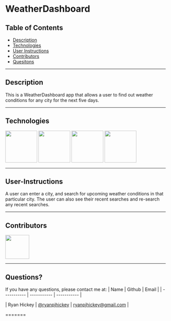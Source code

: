 # WeatherDashboard

## Table of Contents

- [Description](#Description)
- [Technologies](#Technologies)
- [User Instructions](#User-Instructions)
- [Contributors](#Contributors)
- [Quesitons](#Questions)

---

## Description

This is a WeatherDashboard app that allows a user to find out weather conditions for any city for the next five days.

---

## Technologies

<p float="left">
<img src="https://cdn-icons-png.flaticon.com/512/919/919827.png" width="100" height="100">
<img src="https://cdn-icons-png.flaticon.com/512/5968/5968242.png" width="100" height="100">
<img src="https://cdn.iconscout.com/icon/free/png-256/javascript-2038874-1720087.png" width="100" height="100">
<img src="https://openweathermap.org/themes/openweathermap/assets/img/mobile_app/android-app-top-banner.png" width="100" height="100">

---

## User-Instructions

A user can enter a city, and search for upcoming weather conditions in that particular city. The user can also see their recent searches and re-search any recent searches.

---

## Contributors

[<img src="https://ca.slack-edge.com/T03EP850QMA-U03MKQ6HKB3-2c9d97da4786-512" width="75" height="75">](https://github.com/ryanpjhickey)

---

## Questions?

If you have any questions, please contact me at:
| Name | Github | Email |
| ----------- | ----------- | ----------- |

| Ryan Hickey | [@ryanpjhickey](https://github.com/ryanpjhickey) | ryanpjhickey@gmail.com |

=======
